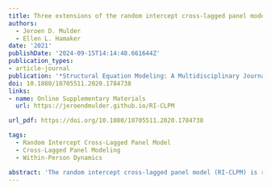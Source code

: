 ```yaml
---
title: Three extensions of the random intercept cross-lagged panel model
authors:
  - Jeroen D. Mulder
  - Ellen L. Hamaker
date: '2021'
publishDate: '2024-09-15T14:14:48.661644Z'
publication_types:
- article-journal
publication: '*Structural Equation Modeling: A Multidisciplinary Journal*'
doi: 10.1080/10705511.2020.1784738
links:
- name: Online Supplementary Materials
  url: https://jeroendmulder.github.io/RI-CLPM

url_pdf: https://doi.org/10.1080/10705511.2020.1784738

tags: 
  - Random Intercept Cross-Lagged Panel Model
  - Cross-Lagged Panel Modeling
  - Within-Person Dynamics

abstract: 'The random intercept cross-lagged panel model (RI-CLPM) is rapidly gaining popularity in psychology and related fields as a structural equation modeling (SEM) approach to longitudinal data. It decomposes observed scores into within-unit dynamics and stable, between-unit differences. This paper discusses three extensions of the RI-CLPM that researchers may be interested in, but are unsure of how to accomplish: (a) including stable, person-level characteristics as predictors and/or outcomes; (b) specifying a multiple-group version; and (c) including multiple indicators. For each extension, we discuss which models need to be run in order to investigate underlying assumptions, and we demonstrate the various modeling options using a motivating example. We provide fully annotated code for the R package lavaan, and Mplus on an accompanying website.'
---
```

